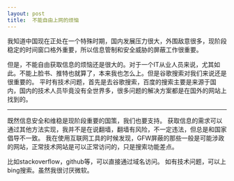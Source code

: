 ```yaml
---
layout: post
title:  不能自由上网的烦恼
---
```


  我知道中国现在正处在一个特殊时期，国内发展压力很大，外围敌意很多，现阶段稳定的时间窗口格外重要，所以信息管制和安全威胁的屏蔽工作很重要。

  但是，不能自由获取信息的烦恼还是很大的。对于一个IT从业人员来说，尤其如此。不能上脸书、推特也就算了，本来我也怎么上。但是谷歌搜索对我们来说还是很重要的。
平时有技术问题，首先是去谷歌搜索，百度的搜索主要是来源于国内，国内的技术人员毕竟没有全世界多，很多问题的解决方案都是在国外的网站上找到的。

-------------------------------------------

  既然信息安全和维稳是现阶段重要的国策，我们也要支持。
获取信息的需求可以通过其他方法实现，我并不是在说翻墙，翻墙有风险，不一定违法，但总是和国家倡导不一致。
我在使用互联网工具的时候发现，GFW屏蔽的那些一般是可能涉政的网站，正常技术网站是可以正常访问的，只是搜索功能差点。

比如stackoverflow，github等，可以直接通过域名访问。
如有技术问题，可以上bing搜索。虽然我很讨厌微软。

